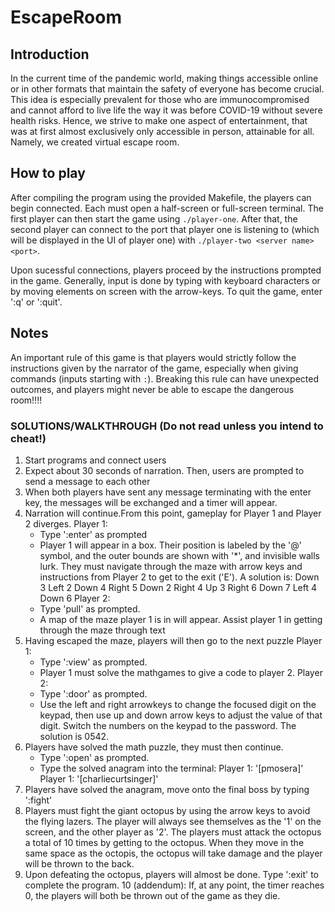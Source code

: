 # EscapeRoom

## Introduction
In the current time of the pandemic world, making things accessible online or in other formats that maintain the safety of everyone has become crucial. This idea is especially prevalent for those who are immunocompromised and cannot afford to live life the way it was before COVID-19 without severe health risks. Hence, we strive to make one aspect of entertainment, that was at first almost exclusively only accessible in person, attainable for all. Namely, we created virtual escape room. 

## How to play
After compiling the program using the provided Makefile, the players can begin connected. Each must open a half-screen or full-screen terminal. The first player can then start the game using `./player-one`. After that, the second player can connect to the port that player one is listening to (which will be displayed in the UI of player one) with `./player-two <server name> <port>`.

Upon sucessful connections, players proceed by the instructions prompted in the game. Generally, input is done by typing with keyboard characters or by moving elements on screen with the arrow-keys. To quit the game, enter ':q' or ':quit'.

## Notes
An important rule of this game is that players would strictly follow the instructions given by the narrator of the game, especially when giving commands (inputs starting with `:`). Breaking this rule can have unexpected outcomes, and players might never be able to escape the dangerous room!!!!


### SOLUTIONS/WALKTHROUGH (Do not read unless you intend to cheat!)

1. Start programs and connect users
2. Expect about 30 seconds of narration. Then, users are prompted to send a message to each other
3. When both players have sent any message terminating with the enter key, the messages will be exchanged and a timer will appear.
4. Narration will continue.From this point, gameplay for Player 1 and Player 2 diverges.
    Player 1:
    - Type ':enter' as prompted
    - Player 1 will appear in a box. Their position is labeled by the '@' symbol, and the outer bounds are shown with '*', and invisible walls lurk. They must navigate through the maze with arrow keys and instructions from Player 2 to get to the exit ('E'). A solution is:
        Down 3
        Left 2
        Down 4
        Right 5
        Down 2
        Right 4
        Up 3
        Right 6
        Down 7
        Left 4
        Down 6
    Player 2:
    - Type 'pull' as prompted.
    - A map of the maze player 1 is in will appear. Assist player 1 in getting through the maze through text 
5. Having escaped the maze, players will then go to the next puzzle
    Player 1:
    - Type ':view' as prompted.
    - Player 1 must solve the mathgames to give a code to player 2.
    Player 2:
    - Type ':door' as prompted.
    - Use the left and right arrowkeys to change the focused digit on the keypad, then use up and down arrow keys to adjust the value of that digit. Switch the numbers on the keypad to the password. The solution is 0542.
6. Players have solved the math puzzle, they must then continue.
    - Type ':open' as prompted.
    - Type the solved anagram into the terminal:
        Player 1: '[pmosera]'
        Player 1: '[charliecurtsinger]'
7. Players have solved the anagram, move onto the final boss by typing ':fight'
8. Players must fight the giant octopus by using the arrow keys to avoid the flying lazers. The player will always see themselves as the '1' on the screen, and the other player as '2'. The players must attack the octopus a total of 10 times by getting to the octopus. When they move in the same space as the octopis, the octopus will take damage and the player will be thrown to the back. 
9.   Upon defeating the octopus, players will almost be done. Type ':exit' to complete the program.
10 (addendum): If, at any point, the timer reaches 0, the players will both be thrown out of the game as they die.